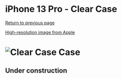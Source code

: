 # iPhone 13 Pro  - Clear Case

[Return to previous page](/iphone_13)

[High-resolution image from Apple](https://store.storeimages.cdn-apple.com/8756/as-images.apple.com/is//MM2Y3?wid=4500&hei=4500&fmt=png)

# ![Clear Case Case](/everyphone/MM2Y3.png)

## Under construction
